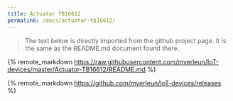 ```yaml
---
title: Actuator TB16612
permalink: /docs/actuator-tb16612/
---
```

> The text below is directly imported from the github project page. It is the same as the README.md document found there.

<!-- load remote readme file from github -->
{% remote_markdown https://raw.githubusercontent.com/mverleun/IoT-devices/master/Actuator-TB16612/README.md %}


{% remote_markdown https://github.com/mverleun/IoT-devices/releases %}
